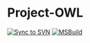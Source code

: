 # Project-OWL

[![Sync to SVN](https://github.com/SixSleepyAsh/Project-OWL/actions/workflows/main.yml/badge.svg)](https://github.com/SixSleepyAsh/Project-OWL/actions/workflows/main.yml)
[![MSBuild](https://github.com/SixSleepyAsh/Project-OWL/actions/workflows/msbuild.yml/badge.svg)](https://github.com/SixSleepyAsh/Project-OWL/actions/workflows/msbuild.yml)

